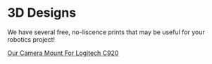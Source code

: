 # 3D Designs
We have several free, no-liscence prints that may be useful for your robotics project!

[Our Camera Mount For Logitech C920](https://a360.co/40rqsrF)
